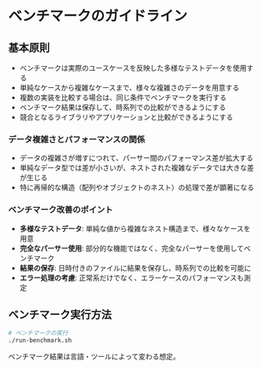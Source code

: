 # ベンチマークのガイドライン

## 基本原則

- ベンチマークは実際のユースケースを反映した多様なテストデータを使用する
- 単純なケースから複雑なケースまで、様々な複雑さのデータを用意する
- 複数の実装を比較する場合は、同じ条件でベンチマークを実行する
- ベンチマーク結果は保存して、時系列での比較ができるようにする
- 競合となるライブラリやアプリケーションと比較ができるようにする

### データ複雑さとパフォーマンスの関係

- データの複雑さが増すにつれて、パーサー間のパフォーマンス差が拡大する
- 単純なデータ型では差が小さいが、ネストされた複雑なデータでは大きな差が生じる
- 特に再帰的な構造（配列やオブジェクトのネスト）の処理で差が顕著になる

### ベンチマーク改善のポイント

- **多様なテストデータ**: 単純な値から複雑なネスト構造まで、様々なケースを用意
- **完全なパーサー使用**: 部分的な機能ではなく、完全なパーサーを使用してベンチマーク
- **結果の保存**: 日時付きのファイルに結果を保存し、時系列での比較を可能に
- **エラー処理の考慮**: 正常系だけでなく、エラーケースのパフォーマンスも測定

## ベンチマーク実行方法

```bash
# ベンチマークの実行
./run-benchmark.sh
```

ベンチマーク結果は言語・ツールによって変わる想定。